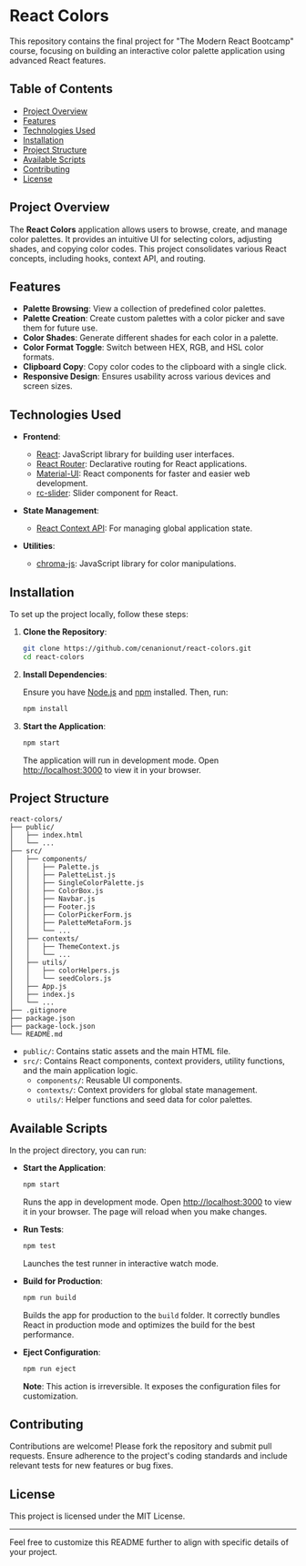 # React Colors

This repository contains the final project for "The Modern React Bootcamp" course, focusing on building an interactive color palette application using advanced React features.

## Table of Contents

- [Project Overview](#project-overview)
- [Features](#features)
- [Technologies Used](#technologies-used)
- [Installation](#installation)
- [Project Structure](#project-structure)
- [Available Scripts](#available-scripts)
- [Contributing](#contributing)
- [License](#license)

## Project Overview

The **React Colors** application allows users to browse, create, and manage color palettes. It provides an intuitive UI for selecting colors, adjusting shades, and copying color codes. This project consolidates various React concepts, including hooks, context API, and routing.

## Features

- **Palette Browsing**: View a collection of predefined color palettes.
- **Palette Creation**: Create custom palettes with a color picker and save them for future use.
- **Color Shades**: Generate different shades for each color in a palette.
- **Color Format Toggle**: Switch between HEX, RGB, and HSL color formats.
- **Clipboard Copy**: Copy color codes to the clipboard with a single click.
- **Responsive Design**: Ensures usability across various devices and screen sizes.

## Technologies Used

- **Frontend**:
  - [React](https://reactjs.org/): JavaScript library for building user interfaces.
  - [React Router](https://reactrouter.com/): Declarative routing for React applications.
  - [Material-UI](https://mui.com/): React components for faster and easier web development.
  - [rc-slider](https://www.npmjs.com/package/rc-slider): Slider component for React.

- **State Management**:
  - [React Context API](https://reactjs.org/docs/context.html): For managing global application state.

- **Utilities**:
  - [chroma-js](https://gka.github.io/chroma.js/): JavaScript library for color manipulations.

## Installation

To set up the project locally, follow these steps:

1. **Clone the Repository**:

   ```bash
   git clone https://github.com/cenanionut/react-colors.git
   cd react-colors
   ```

2. **Install Dependencies**:

   Ensure you have [Node.js](https://nodejs.org/) and [npm](https://www.npmjs.com/) installed. Then, run:

   ```bash
   npm install
   ```

3. **Start the Application**:

   ```bash
   npm start
   ```

   The application will run in development mode. Open [http://localhost:3000](http://localhost:3000) to view it in your browser.

## Project Structure

```
react-colors/
├── public/
│   ├── index.html
│   └── ...
├── src/
│   ├── components/
│   │   ├── Palette.js
│   │   ├── PaletteList.js
│   │   ├── SingleColorPalette.js
│   │   ├── ColorBox.js
│   │   ├── Navbar.js
│   │   ├── Footer.js
│   │   ├── ColorPickerForm.js
│   │   ├── PaletteMetaForm.js
│   │   └── ...
│   ├── contexts/
│   │   ├── ThemeContext.js
│   │   └── ...
│   ├── utils/
│   │   ├── colorHelpers.js
│   │   └── seedColors.js
│   ├── App.js
│   ├── index.js
│   └── ...
├── .gitignore
├── package.json
├── package-lock.json
└── README.md
```

- `public/`: Contains static assets and the main HTML file.
- `src/`: Contains React components, context providers, utility functions, and the main application logic.
  - `components/`: Reusable UI components.
  - `contexts/`: Context providers for global state management.
  - `utils/`: Helper functions and seed data for color palettes.

## Available Scripts

In the project directory, you can run:

- **Start the Application**:

  ```bash
  npm start
  ```

  Runs the app in development mode. Open [http://localhost:3000](http://localhost:3000) to view it in your browser. The page will reload when you make changes.

- **Run Tests**:

  ```bash
  npm test
  ```

  Launches the test runner in interactive watch mode.

- **Build for Production**:

  ```bash
  npm run build
  ```

  Builds the app for production to the `build` folder. It correctly bundles React in production mode and optimizes the build for the best performance.

- **Eject Configuration**:

  ```bash
  npm run eject
  ```

  **Note**: This action is irreversible. It exposes the configuration files for customization.

## Contributing

Contributions are welcome! Please fork the repository and submit pull requests. Ensure adherence to the project's coding standards and include relevant tests for new features or bug fixes.

## License

This project is licensed under the MIT License.

---

Feel free to customize this README further to align with specific details of your project. 
